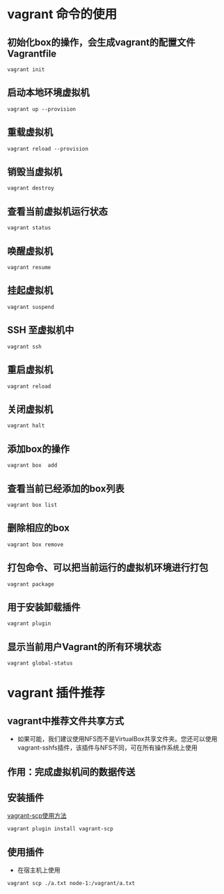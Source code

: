 # vagrant 命令的使用
## 初始化box的操作，会生成vagrant的配置文件Vagrantfile
`vagrant init`
## 启动本地环境虚拟机
`vagrant up --provision` 
## 重载虚拟机
`vagrant reload --provision`
## 销毁当虚拟机
`vagrant destroy`
## 查看当前虚拟机运行状态
`vagrant status `
## 唤醒虚拟机
`vagrant resume `
## 挂起虚拟机
`vagrant suspend`
## SSH 至虚拟机中
`vagrant ssh  `
## 重启虚拟机
`vagrant reload`
## 关闭虚拟机  
`vagrant halt`
## 添加box的操作
`vagrant box  add`
## 查看当前已经添加的box列表
`vagrant box list`
## 删除相应的box
`vagrant box remove`
## 打包命令、可以把当前运行的虚拟机环境进行打包
`vagrant package`
## 用于安装卸载插件
`vagrant plugin`
## 显示当前用户Vagrant的所有环境状态
`vagrant global-status`
# vagrant 插件推荐
## vagrant中推荐文件共享方式
- 如果可能，我们建议使用NFS而不是VirtualBox共享文件夹。您还可以使用vagrant-sshfs插件，该插件与NFS不同，可在所有操作系统上使用
## 作用：完成虚拟机间的数据传送
## 安装插件
[vagrant-scp使用方法](https://github.com/invernizzi/vagrant-scp)

`vagrant plugin install vagrant-scp`
## 使用插件
- 在宿主机上使用

`vagrant scp ./a.txt node-1:/vagrant/a.txt`
